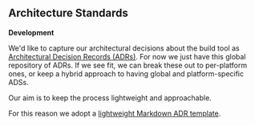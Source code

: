 ## Architecture Standards

**Development**

We'd like to capture our architectural decisions about the build tool as [Architectural Decision Records (ADRs)](https://adr.github.io/).
For now we just have this global repository of ADRs.
If we see fit, we can break these out to per-platform ones, or keep a hybrid approach to having global and platform-specific ADSs.

Our aim is to keep the process lightweight and approachable.

For this reason we adopt a [lightweight Markdown ADR template](0001-use-architectural-decision-records.md#format).
